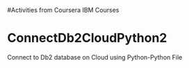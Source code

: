 #Activities from Coursera IBM Courses
# ConnectDb2CloudPython2
 Connect to Db2 database on Cloud using Python-Python File
